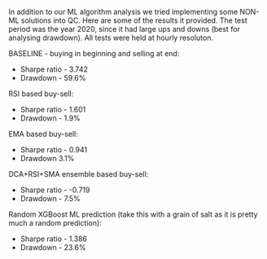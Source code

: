 In addition to our ML algorithm analysis we tried implementing some NON-ML solutions into QC.
Here are some of the results it provided. The test period was the year 2020, since it had large ups and downs (best for analysing drawdown).
All tests were held at hourly resoluton.

BASELINE - buying in beginning and selling at end:

* Sharpe ratio - 3.742
* Drawdown - 59.6%


RSI based buy-sell:

* Sharpe ratio - 1.601
* Drawdown - 1.9%


EMA based buy-sell:
* Sharpe ratio - 0.941
* Drawdown 3.1%


DCA+RSI+SMA ensemble based buy-sell:
* Sharpe ratio - -0.719
* Drawdown - 7.5%


Random XGBoost ML prediction (take this with a grain of salt as it is pretty much a random prediction):
* Sharpe ratio - 1.386
* Drawdown - 23.6%

